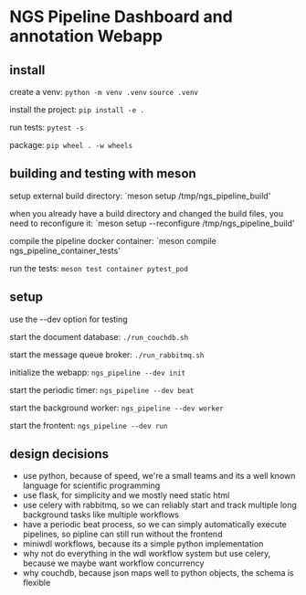 # NGS Pipeline Dashboard and annotation Webapp

## install

create a venv:
`python -m venv .venv`
`source .venv`

install the project:
`pip install -e .`

run tests:
`pytest -s`

package:
`pip wheel . -w wheels`

## building and testing with meson

setup external build directory:
`meson setup /tmp/ngs_pipeline_build'

when you already have a build directory and changed the build files, you need to reconfigure it:
`meson setup --reconfigure /tmp/ngs_pipeline_build'

compile the pipeline docker container:
`meson compile ngs_pipeline_container_tests'

run the tests:
`meson test container pytest_pod`


## setup

use the --dev option for testing

start the document database:
`./run_couchdb.sh`

start the message queue broker:
`./run_rabbitmq.sh`

initialize the webapp:
`ngs_pipeline --dev init`

start the periodic timer:
`ngs_pipeline --dev beat`

start the background worker:
`ngs_pipeline --dev worker`

start the frontent:
`ngs_pipeline --dev run`

## design decisions

* use python, because of speed, we're a small teams and its a well known language for scientific programming
* use flask, for simplicity and we mostly need static html
* use celery with rabbitmq, so we can reliably start and track multiple long background tasks like multiple workflows
* have a periodic beat process, so we can simply automatically execute pipelines, so pipline can still run without the frontend
* miniwdl workflows, because its a simple python implementation
* why not do everything in the wdl workflow system but use celery, because we maybe want workflow concurrency
* why couchdb, because json maps well to python objects, the schema is flexible

